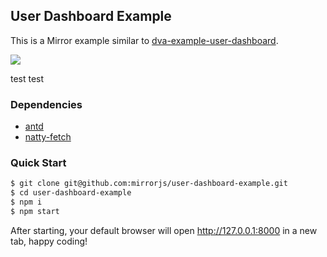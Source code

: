 ## User Dashboard Example

This is a Mirror example similar to [dva-example-user-dashboard](https://github.com/dvajs/dva-example-user-dashboard).

![](https://img.alicdn.com/tfs/TB1Wdc7XjihSKJjy0FiXXcuiFXa-976-581.png)

test test
### Dependencies

* [antd](https://ant.design)
* [natty-fetch](https://github.com/jias/natty-fetch)

### Quick Start

```sh
$ git clone git@github.com:mirrorjs/user-dashboard-example.git
$ cd user-dashboard-example
$ npm i
$ npm start
```

After starting, your default browser will open http://127.0.0.1:8000 in a new tab, happy coding!


